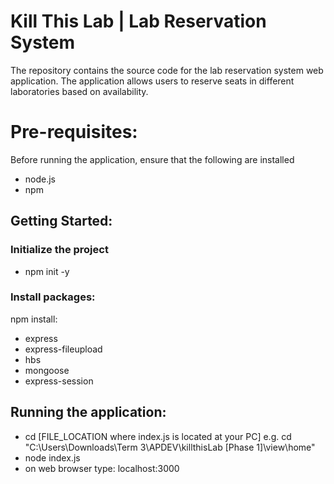 # Kill This Lab | Lab Reservation System
The repository contains the source code for the lab reservation system web application.
The application allows users to reserve seats in different laboratories based on availability.

# Pre-requisites:
Before running the application, ensure that the following are installed
- node.js
- npm

## Getting Started:
### Initialize the project
- npm init -y
### Install packages:
npm install: 
- express
- express-fileupload
- hbs
- mongoose
- express-session

## Running the application:
- cd [FILE_LOCATION where index.js is located at your PC]
e.g. cd "C:\Users\Downloads\Term 3\APDEV\killthisLab [Phase 1]\view\home"
- node index.js
- on web browser type: localhost:3000
